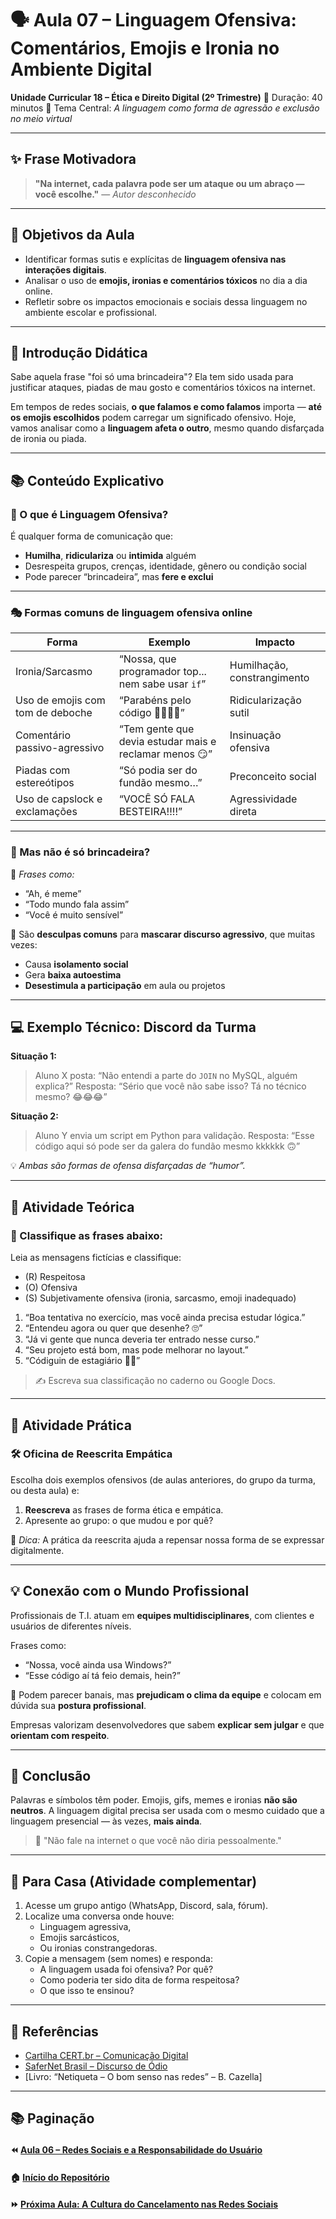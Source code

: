 # 🗣️ Aula 07 – Linguagem Ofensiva: Comentários, Emojis e Ironia no Ambiente Digital

**Unidade Curricular 18 – Ética e Direito Digital (2º Trimestre)**
 📆 Duração: 40 minutos
 🎯 Tema Central: *A linguagem como forma de agressão e exclusão no meio virtual*

------

## ✨ Frase Motivadora

> **"Na internet, cada palavra pode ser um ataque ou um abraço — você escolhe."**
>  — *Autor desconhecido*

------

## 🎯 Objetivos da Aula

- Identificar formas sutis e explícitas de **linguagem ofensiva nas interações digitais**.
- Analisar o uso de **emojis, ironias e comentários tóxicos** no dia a dia online.
- Refletir sobre os impactos emocionais e sociais dessa linguagem no ambiente escolar e profissional.

------

## 🧠 Introdução Didática

Sabe aquela frase "foi só uma brincadeira"? Ela tem sido usada para justificar ataques, piadas de mau gosto e comentários tóxicos na internet.

Em tempos de redes sociais, **o que falamos e como falamos** importa — **até os emojis escolhidos** podem carregar um significado ofensivo. Hoje, vamos analisar como a **linguagem afeta o outro**, mesmo quando disfarçada de ironia ou piada.

------

## 📚 Conteúdo Explicativo

### 💬 O que é Linguagem Ofensiva?

É qualquer forma de comunicação que:

- **Humilha**, **ridiculariza** ou **intimida** alguém
- Desrespeita grupos, crenças, identidade, gênero ou condição social
- Pode parecer “brincadeira”, mas **fere e exclui**

------

### 🎭 Formas comuns de linguagem ofensiva online

| Forma                            | Exemplo                                               | Impacto                     |
| -------------------------------- | ----------------------------------------------------- | --------------------------- |
| Ironia/Sarcasmo                  | “Nossa, que programador top... nem sabe usar `if`”    | Humilhação, constrangimento |
| Uso de emojis com tom de deboche | “Parabéns pelo código 👏👏👏🙄”                           | Ridicularização sutil       |
| Comentário passivo-agressivo     | “Tem gente que devia estudar mais e reclamar menos 😏” | Insinuação ofensiva         |
| Piadas com estereótipos          | “Só podia ser do fundão mesmo…”                       | Preconceito social          |
| Uso de capslock e exclamações    | “VOCÊ SÓ FALA BESTEIRA!!!!”                           | Agressividade direta        |

------

### 🤔 Mas não é só brincadeira?

🛑 *Frases como:*

- “Ah, é meme”
- “Todo mundo fala assim”
- “Você é muito sensível”

📌 São **desculpas comuns** para **mascarar discurso agressivo**, que muitas vezes:

- Causa **isolamento social**
- Gera **baixa autoestima**
- **Desestimula a participação** em aula ou projetos

------

## 💻 Exemplo Técnico: Discord da Turma

**Situação 1:**

> Aluno X posta: “Não entendi a parte do `JOIN` no MySQL, alguém explica?”
>  Resposta: “Sério que você não sabe isso? Tá no técnico mesmo? 😂😂😂”

**Situação 2:**

> Aluno Y envia um script em Python para validação.
>  Resposta: “Esse código aqui só pode ser da galera do fundão mesmo kkkkkk 🙃”

💡 *Ambas são formas de ofensa disfarçadas de “humor”.*

------

## 🧪 Atividade Teórica

### 📄 Classifique as frases abaixo:

Leia as mensagens fictícias e classifique:

- (R) Respeitosa
- (O) Ofensiva
- (S) Subjetivamente ofensiva (ironia, sarcasmo, emoji inadequado)

1. “Boa tentativa no exercício, mas você ainda precisa estudar lógica.”
2. “Entendeu agora ou quer que desenhe? 🙄”
3. “Já vi gente que nunca deveria ter entrado nesse curso.”
4. “Seu projeto está bom, mas pode melhorar no layout.”
5. “Códiguin de estagiário 👶😹”

> ✍️ Escreva sua classificação no caderno ou Google Docs.

------

## 🧠 Atividade Prática

### 🛠 Oficina de Reescrita Empática

Escolha dois exemplos ofensivos (de aulas anteriores, do grupo da turma, ou desta aula) e:

1. **Reescreva** as frases de forma ética e empática.
2. Apresente ao grupo: o que mudou e por quê?

📌 *Dica:* A prática da reescrita ajuda a repensar nossa forma de se expressar digitalmente.

------

## 💡 Conexão com o Mundo Profissional

Profissionais de T.I. atuam em **equipes multidisciplinares**, com clientes e usuários de diferentes níveis.

Frases como:

- “Nossa, você ainda usa Windows?”
- “Esse código aí tá feio demais, hein?”

📌 Podem parecer banais, mas **prejudicam o clima da equipe** e colocam em dúvida sua **postura profissional**.

Empresas valorizam desenvolvedores que sabem **explicar sem julgar** e que **orientam com respeito**.

------

## 🧭 Conclusão

Palavras e símbolos têm poder. Emojis, gifs, memes e ironias **não são neutros**.
 A linguagem digital precisa ser usada com o mesmo cuidado que a linguagem presencial — às vezes, **mais ainda**.

> 🧠 "Não fale na internet o que você não diria pessoalmente."

------

## 📝 Para Casa (Atividade complementar)

1. Acesse um grupo antigo (WhatsApp, Discord, sala, fórum).
2. Localize uma conversa onde houve:
   - Linguagem agressiva,
   - Emojis sarcásticos,
   - Ou ironias constrangedoras.
3. Copie a mensagem (sem nomes) e responda:
   - A linguagem usada foi ofensiva? Por quê?
   - Como poderia ter sido dita de forma respeitosa?
   - O que isso te ensinou?

------

## 🔗 Referências

- [Cartilha CERT.br – Comunicação Digital](https://cartilha.cert.br/)
- [SaferNet Brasil – Discurso de Ódio](https://new.safernet.org.br/)
- [Livro: “Netiqueta – O bom senso nas redes” – B. Cazella]

------

## 📚 Paginação

#### ⏪ [Aula 06 – Redes Sociais e a Responsabilidade do Usuário](https://chatgpt.com/g/g-p-67a127ac6b748191b56707d3b253f5cc-uc18/c/68122427-23a8-8003-841c-8ff74467f250#)

#### 🏠 [Início do Repositório](https://github.com/prof-andrericardo/uc18-etica_direito_digital)

#### ⏩ [Próxima Aula: A Cultura do Cancelamento nas Redes Sociais](https://chatgpt.com/g/g-p-67a127ac6b748191b56707d3b253f5cc-uc18/c/68122427-23a8-8003-841c-8ff74467f250#)

